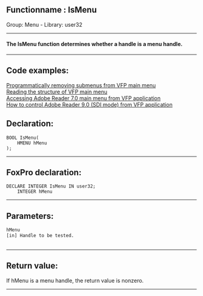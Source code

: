 <link rel="stylesheet" type="text/css" href="../../css/win32api.css">  
<link rel="stylesheet" href="https://cdnjs.cloudflare.com/ajax/libs/font-awesome/4.7.0/css/font-awesome.min.css">

## Functionname : IsMenu
Group: Menu - Library: user32    
***  


#### The IsMenu function determines whether a handle is a menu handle. 
***  


## Code examples:
[Programmatically removing submenus from VFP main menu](../../samples/sample_258.md)  
[Reading the structure of VFP main menu](../../samples/sample_337.md)  
[Accessing Adobe Reader 7.0 main menu from VFP application](../../samples/sample_495.md)  
[How to control Adobe Reader 9.0 (SDI mode) from VFP application](../../samples/sample_550.md)  

## Declaration:
```foxpro  
BOOL IsMenu(
	HMENU hMenu
);  
```  
***  


## FoxPro declaration:
```foxpro  
DECLARE INTEGER IsMenu IN user32;
	INTEGER hMenu  
```  
***  


## Parameters:
```txt  
hMenu
[in] Handle to be tested.
  
```  
***  


## Return value:
If hMenu is a menu handle, the return value is nonzero.   
***  

